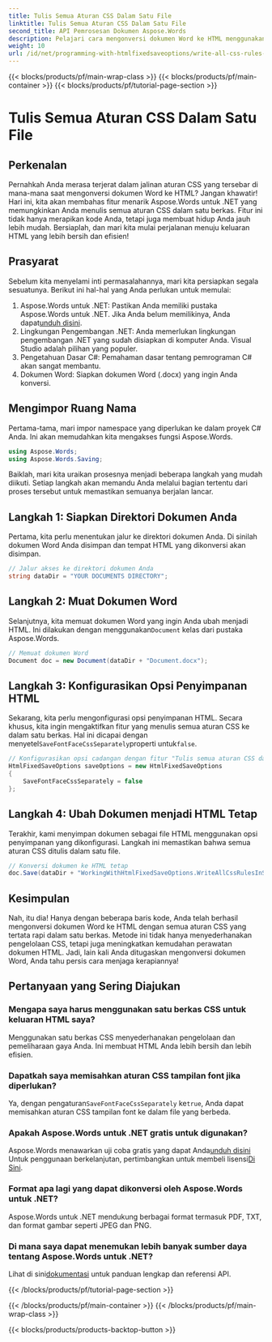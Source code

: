 ```yaml
---
title: Tulis Semua Aturan CSS Dalam Satu File
linktitle: Tulis Semua Aturan CSS Dalam Satu File
second_title: API Pemrosesan Dokumen Aspose.Words
description: Pelajari cara mengonversi dokumen Word ke HTML menggunakan Aspose.Words untuk .NET dengan semua aturan CSS dalam satu berkas untuk kode yang lebih bersih dan pemeliharaan yang lebih mudah.
weight: 10
url: /id/net/programming-with-htmlfixedsaveoptions/write-all-css-rules-in-single-file/
---
```


{{< blocks/products/pf/main-wrap-class >}}
{{< blocks/products/pf/main-container >}}
{{< blocks/products/pf/tutorial-page-section >}}

# Tulis Semua Aturan CSS Dalam Satu File

## Perkenalan

Pernahkah Anda merasa terjerat dalam jalinan aturan CSS yang tersebar di mana-mana saat mengonversi dokumen Word ke HTML? Jangan khawatir! Hari ini, kita akan membahas fitur menarik Aspose.Words untuk .NET yang memungkinkan Anda menulis semua aturan CSS dalam satu berkas. Fitur ini tidak hanya merapikan kode Anda, tetapi juga membuat hidup Anda jauh lebih mudah. Bersiaplah, dan mari kita mulai perjalanan menuju keluaran HTML yang lebih bersih dan efisien!

## Prasyarat

Sebelum kita menyelami inti permasalahannya, mari kita persiapkan segala sesuatunya. Berikut ini hal-hal yang Anda perlukan untuk memulai:

1.  Aspose.Words untuk .NET: Pastikan Anda memiliki pustaka Aspose.Words untuk .NET. Jika Anda belum memilikinya, Anda dapat[unduh disini](https://releases.aspose.com/words/net/).
2. Lingkungan Pengembangan .NET: Anda memerlukan lingkungan pengembangan .NET yang sudah disiapkan di komputer Anda. Visual Studio adalah pilihan yang populer.
3. Pengetahuan Dasar C#: Pemahaman dasar tentang pemrograman C# akan sangat membantu.
4. Dokumen Word: Siapkan dokumen Word (.docx) yang ingin Anda konversi.

## Mengimpor Ruang Nama

Pertama-tama, mari impor namespace yang diperlukan ke dalam proyek C# Anda. Ini akan memudahkan kita mengakses fungsi Aspose.Words.

```csharp
using Aspose.Words;
using Aspose.Words.Saving;
```

Baiklah, mari kita uraikan prosesnya menjadi beberapa langkah yang mudah diikuti. Setiap langkah akan memandu Anda melalui bagian tertentu dari proses tersebut untuk memastikan semuanya berjalan lancar.

## Langkah 1: Siapkan Direktori Dokumen Anda

Pertama, kita perlu menentukan jalur ke direktori dokumen Anda. Di sinilah dokumen Word Anda disimpan dan tempat HTML yang dikonversi akan disimpan.

```csharp
// Jalur akses ke direktori dokumen Anda
string dataDir = "YOUR DOCUMENTS DIRECTORY";
```

## Langkah 2: Muat Dokumen Word

 Selanjutnya, kita memuat dokumen Word yang ingin Anda ubah menjadi HTML. Ini dilakukan dengan menggunakan`Document` kelas dari pustaka Aspose.Words.

```csharp
// Memuat dokumen Word
Document doc = new Document(dataDir + "Document.docx");
```

## Langkah 3: Konfigurasikan Opsi Penyimpanan HTML

 Sekarang, kita perlu mengonfigurasi opsi penyimpanan HTML. Secara khusus, kita ingin mengaktifkan fitur yang menulis semua aturan CSS ke dalam satu berkas. Hal ini dicapai dengan menyetel`SaveFontFaceCssSeparately`properti untuk`false`.

```csharp
// Konfigurasikan opsi cadangan dengan fitur "Tulis semua aturan CSS dalam satu file"
HtmlFixedSaveOptions saveOptions = new HtmlFixedSaveOptions 
{ 
    SaveFontFaceCssSeparately = false 
};
```

## Langkah 4: Ubah Dokumen menjadi HTML Tetap

Terakhir, kami menyimpan dokumen sebagai file HTML menggunakan opsi penyimpanan yang dikonfigurasi. Langkah ini memastikan bahwa semua aturan CSS ditulis dalam satu file.

```csharp
// Konversi dokumen ke HTML tetap
doc.Save(dataDir + "WorkingWithHtmlFixedSaveOptions.WriteAllCssRulesInSingleFile.html", saveOptions);
```

## Kesimpulan

Nah, itu dia! Hanya dengan beberapa baris kode, Anda telah berhasil mengonversi dokumen Word ke HTML dengan semua aturan CSS yang tertata rapi dalam satu berkas. Metode ini tidak hanya menyederhanakan pengelolaan CSS, tetapi juga meningkatkan kemudahan perawatan dokumen HTML. Jadi, lain kali Anda ditugaskan mengonversi dokumen Word, Anda tahu persis cara menjaga kerapiannya!

## Pertanyaan yang Sering Diajukan

### Mengapa saya harus menggunakan satu berkas CSS untuk keluaran HTML saya?
Menggunakan satu berkas CSS menyederhanakan pengelolaan dan pemeliharaan gaya Anda. Ini membuat HTML Anda lebih bersih dan lebih efisien.

### Dapatkah saya memisahkan aturan CSS tampilan font jika diperlukan?
 Ya, dengan pengaturan`SaveFontFaceCssSeparately` ke`true`, Anda dapat memisahkan aturan CSS tampilan font ke dalam file yang berbeda.

### Apakah Aspose.Words untuk .NET gratis untuk digunakan?
 Aspose.Words menawarkan uji coba gratis yang dapat Anda[unduh disini](https://releases.aspose.com/) Untuk penggunaan berkelanjutan, pertimbangkan untuk membeli lisensi[Di Sini](https://purchase.aspose.com/buy).

### Format apa lagi yang dapat dikonversi oleh Aspose.Words untuk .NET?
Aspose.Words untuk .NET mendukung berbagai format termasuk PDF, TXT, dan format gambar seperti JPEG dan PNG.

### Di mana saya dapat menemukan lebih banyak sumber daya tentang Aspose.Words untuk .NET?
 Lihat di sini[dokumentasi](https://reference.aspose.com/words/net/) untuk panduan lengkap dan referensi API.

{{< /blocks/products/pf/tutorial-page-section >}}

{{< /blocks/products/pf/main-container >}}
{{< /blocks/products/pf/main-wrap-class >}}

{{< blocks/products/products-backtop-button >}}
